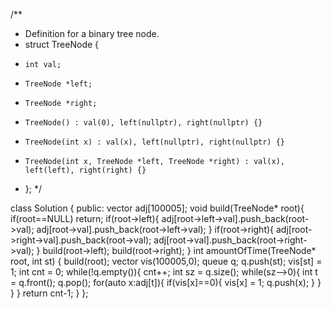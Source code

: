 /**
 * Definition for a binary tree node.
 * struct TreeNode {
 *     int val;
 *     TreeNode *left;
 *     TreeNode *right;
 *     TreeNode() : val(0), left(nullptr), right(nullptr) {}
 *     TreeNode(int x) : val(x), left(nullptr), right(nullptr) {}
 *     TreeNode(int x, TreeNode *left, TreeNode *right) : val(x), left(left), right(right) {}
 * };
 */

class Solution {
public:
    vector<int> adj[100005];
    void build(TreeNode* root){
        if(root==NULL) return;
        if(root->left){
            adj[root->left->val].push_back(root->val);
            adj[root->val].push_back(root->left->val);
        }
        if(root->right){
            adj[root->right->val].push_back(root->val);
            adj[root->val].push_back(root->right->val);
        }
        build(root->left);
        build(root->right);
    }
    int amountOfTime(TreeNode* root, int st) {
        build(root);
        vector<int> vis(100005,0);
        queue<int> q;
        q.push(st);
        vis[st] = 1;
        int cnt = 0;
        while(!q.empty()){
            cnt++;
            int sz = q.size();
            while(sz-->0){
                 int t = q.front();
                 q.pop();
                 for(auto x:adj[t]){
                    if(vis[x]==0){
                        vis[x] = 1;
                        q.push(x);
                    }
                 }
            }
        }
        return cnt-1;
    }
};
